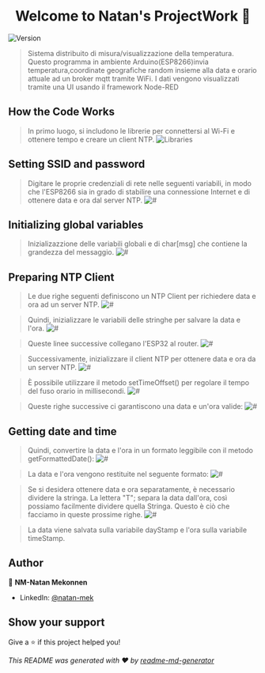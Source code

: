 <h1 align="center">Welcome to Natan's ProjectWork 👋</h1>
<p>
  <img alt="Version" src="https://img.shields.io/badge/version-1.0-blue.svg?cacheSeconds=2592000" />
</p>

> Sistema distribuito di misura/visualizzazione della temperatura. Questo programma in ambiente Arduino(ESP8266)invia temperatura,coordinate geografiche random insieme alla data e orario attuale ad un broker mqtt tramite WiFi. I dati vengono visualizzati tramite una UI usando il framework Node-RED

## How the Code Works

> In primo luogo, si includono le librerie per connettersi al Wi-Fi e ottenere tempo e creare un client NTP.
> <img alt="Libraries" src="/Users/natan/Documents/PlatformIO/Projects/ProjectWork/ReadmePics/Schermata 2020-06-05 alle 14.00.31.png" />

## Setting SSID and password

> Digitare le proprie credenziali di rete nelle seguenti variabili, in modo che l'ESP8266 sia in grado di stabilire una connessione Internet e di ottenere data e ora dal server NTP.
> <img alt="#" src="/Users/natan/Documents/PlatformIO/Projects/ProjectWork/ReadmePics/Schermata 2020-06-05 alle 14.03.53.png" />

## Initializing global variables

> Inizializazzione delle variabili globali e di char[msg] che contiene la grandezza del messaggio.
> <img alt="#" src="/Users/natan/Documents/PlatformIO/Projects/ProjectWork/ReadmePics/Schermata 2020-06-05 alle 14.27.00.png" />

## Preparing NTP Client

> Le due righe seguenti definiscono un NTP Client per richiedere data e ora ad un server NTP.
> <img alt="#" src="/Users/natan/Documents/PlatformIO/Projects/ProjectWork/ReadmePics/Schermata 2020-06-05 alle 14.05.56.png" />

> Quindi, inizializzare le variabili delle stringhe per salvare la data e l'ora.
> <img alt="#" src="/Users/natan/Documents/PlatformIO/Projects/ProjectWork/ReadmePics/Schermata 2020-06-05 alle 14.07.18.png" />

> Queste linee successive collegano l'ESP32 al router.
> <img alt="#" src="/Users/natan/Documents/PlatformIO/Projects/ProjectWork/ReadmePics/Schermata 2020-06-05 alle 14.09.35.png" />

> Successivamente, inizializzare il client NTP per ottenere data e ora da un server NTP.
> <img alt="#" src="/Users/natan/Documents/PlatformIO/Projects/ProjectWork/ReadmePics/Schermata 2020-06-05 alle 14.11.38.png" />

> È possibile utilizzare il metodo setTimeOffset() per regolare il tempo del fuso orario in millisecondi.
> <img alt="#" src="/Users/natan/Documents/PlatformIO/Projects/ProjectWork/ReadmePics/Schermata 2020-06-05 alle 14.13.13.png" />

> Queste righe successive ci garantiscono una data e un'ora valide:
> <img alt="#" src="/Users/natan/Documents/PlatformIO/Projects/ProjectWork/ReadmePics/Schermata 2020-06-05 alle 14.16.47.png" />

## Getting date and time

> Quindi, convertire la data e l'ora in un formato leggibile con il metodo getFormattedDate():
> <img alt="#" src="/Users/natan/Documents/PlatformIO/Projects/ProjectWork/ReadmePics/Schermata 2020-06-05 alle 14.18.28.png" />

> La data e l'ora vengono restituite nel seguente formato:
> <img alt="#" src="/Users/natan/Documents/PlatformIO/Projects/ProjectWork/ReadmePics/Schermata 2020-06-05 alle 14.19.52.png" />

> Se si desidera ottenere data e ora separatamente, è necessario dividere la stringa. La lettera "T"; separa la data dall'ora, così possiamo facilmente dividere quella Stringa. Questo è ciò che facciamo in queste prossime righe.
> <img alt="#" src="/Users/natan/Documents/PlatformIO/Projects/ProjectWork/ReadmePics/Schermata 2020-06-05 alle 14.21.18.png" />

> La data viene salvata sulla variabile dayStamp e l'ora sulla variabile timeStamp.

## Author

👤 **NM-Natan Mekonnen**

- LinkedIn: [@natan-mek](https://linkedin.com/in/natan-mek)

## Show your support

Give a ⭐️ if this project helped you!

_This README was generated with ❤️ by [readme-md-generator](https://github.com/kefranabg/readme-md-generator)_

